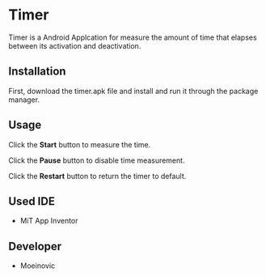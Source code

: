 # Timer

Timer is a Android Applcation for measure the amount of time that elapses between its activation and deactivation.

## Installation

First, download the timer.apk file and install and run it through the package manager.

## Usage

Click the **Start** button to measure the time.

Click the **Pause** button to disable time measurement.

Click the **Restart** button to return the timer to default.

## Used IDE

* MiT App Inventor

## Developer
* Moeinovic
